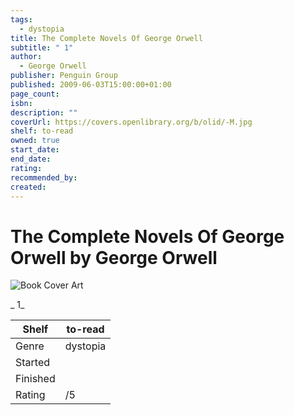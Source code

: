 ```yaml
---
tags:
  - dystopia
title: The Complete Novels Of George Orwell
subtitle: " 1"
author:
  - George Orwell
publisher: Penguin Group
published: 2009-06-03T15:00:00+01:00
page_count: 
isbn: 
description: ""
coverUrl: https://covers.openlibrary.org/b/olid/-M.jpg
shelf: to-read
owned: true
start_date: 
end_date: 
rating: 
recommended_by: 
created: 
---
```


# The Complete Novels Of George Orwell by George Orwell

![Book Cover Art](https://covers.openlibrary.org/b/olid/-M.jpg)

_ 1_

| Shelf | to-read |
| --- | --- |
| Genre | dystopia |
| Started |  |
| Finished |  |
| Rating | /5 |

